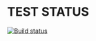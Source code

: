 # TEST STATUS

[![Build status](https://ci.appveyor.com/api/projects/status/ao6ybba45k6c8vft?svg=true)](https://ci.appveyor.com/project/ayostar/ahj-dom-items)
